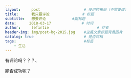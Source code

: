 ```yaml
---
layout:     post                    # 使用的布局（不需要改）
title:      我只要评论               # 标题 
subtitle:   想要评论            #副标题
date:      2018-03-17              # 时间
author:     lefintie                      # 作者
header-img: img/post-bg-2015.jpg    #这篇文章标题背景图片
catalog: true                       # 是否归档
tags:                               #标签
    - 生活
---
```


有评论吗？？？、

能否成功呢？